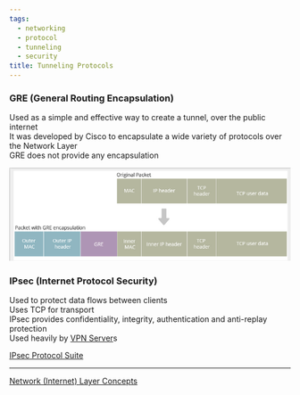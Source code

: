 ```yaml
---
tags:
  - networking
  - protocol
  - tunneling
  - security
title: Tunneling Protocols
---
```


### GRE (General Routing Encapsulation)

Used as a simple and effective way to create a tunnel, over the public internet  
It was developed by Cisco to encapsulate a wide variety of protocols over the Network Layer  
GRE does not provide any encapsulation

![GRE Encapsulated Packet|580](../../images/gre_packet.png)

### IPsec (Internet Protocol Security)

Used to protect data flows between clients  
Uses TCP for transport  
IPsec provides confidentiality, integrity, authentication and anti-replay protection  
Used heavily by [VPN Server](../../network-security/virtual-private-network-vpn.md)s  

[IPsec Protocol Suite](../../network-protocols/ipsec-protocol-suite.md)

---

[Network (Internet) Layer Concepts](network-layer-concepts.md)
